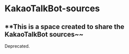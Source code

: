 # KakaoTalkBot-sources
 ## **This is a space created to share the KakaoTalkBot sources~~
 
Deprecated.
